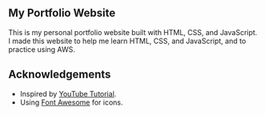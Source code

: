 ## My Portfolio Website

This is my personal portfolio website built with HTML, CSS, and JavaScript. 
I made this website to help me learn HTML, CSS, and JavaScript, and to practice using AWS.

## Acknowledgements
- Inspired by [YouTube Tutorial](https://www.youtube.com/watch?v=0YFrGy_mzjY&t=5645s).
- Using [Font Awesome](https://fontawesome.com) for icons.
